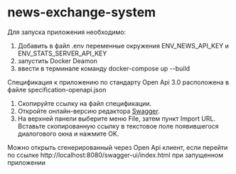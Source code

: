 # news-exchange-system

Для запуска приложения необходимо:
1. Добавить в файл .env переменные окружения ENV_NEWS_API_KEY и ENV_STATS_SERVER_API_KEY
2. запустить Docker Deamon
3. ввести в терминале команду docker-compose up --build

Спецификация к приложению по стандарту Open Api 3.0 расположена в файле specification-openapi.json
1. Скопируйте ссылку на файл спецификации.
2. Откройте онлайн-версию редактора [Swagger](https://editor.swagger.io/). 
3. На верхней панели выберите меню File, затем пункт Import URL. Вставьте скопированную ссылку в текстовое 
   поле появившегося диалогового окна и нажмите OK.

Можно открыть сгенерированный через Open Api клиент, если перейти по ссылке 
http://localhost:8080/swagger-ui/index.html при запущенном приложении


